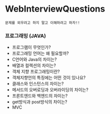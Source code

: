 # WebInterviewQuestions

```
문제를 외우려고 하지 말고 이해하려고 하자!!
```
### 프로그래밍 (JAVA)
* 프로그램이 무엇인가?
* 프로그래밍 언어는 왜 필요할까?
* C언어와 Java의 차이는?  
* 배열과 컬렉션의 차이는?    
* 객체 지향 프로그래밍이란?
* 객체지향언의 특징에는 어떤 것이 있나요?
* 클래스와 인스턴스의 차이는?  
* 메서드의 오버로딩과 오버라이딩의 차이는?  
* 프론트엔드와 백엔드의 차이는?
* get방식과 post방식의 차이는?
* MVC

